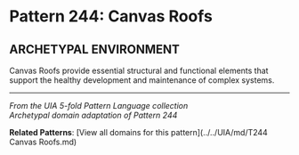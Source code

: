 # Pattern 244: Canvas Roofs

## ARCHETYPAL ENVIRONMENT

Canvas Roofs provide essential structural and functional elements that support the healthy development and maintenance of complex systems.

---

*From the UIA 5-fold Pattern Language collection*  
*Archetypal domain adaptation of Pattern 244*

**Related Patterns**: [View all domains for this pattern](../../UIA/md/T244 Canvas Roofs.md)
